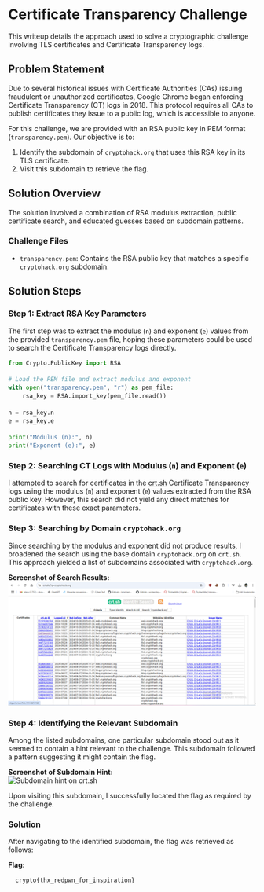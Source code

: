 # Certificate Transparency Challenge

This writeup details the approach used to solve a cryptographic challenge involving TLS certificates and Certificate Transparency logs.

## Problem Statement

Due to several historical issues with Certificate Authorities (CAs) issuing fraudulent or unauthorized certificates, Google Chrome began enforcing Certificate Transparency (CT) logs in 2018. This protocol requires all CAs to publish certificates they issue to a public log, which is accessible to anyone.

For this challenge, we are provided with an RSA public key in PEM format (`transparency.pem`). Our objective is to:
1. Identify the subdomain of `cryptohack.org` that uses this RSA key in its TLS certificate.
2. Visit this subdomain to retrieve the flag.

## Solution Overview

The solution involved a combination of RSA modulus extraction, public certificate search, and educated guesses based on subdomain patterns.

### Challenge Files
- `transparency.pem`: Contains the RSA public key that matches a specific `cryptohack.org` subdomain.

## Solution Steps

### Step 1: Extract RSA Key Parameters
The first step was to extract the modulus (`n`) and exponent (`e`) values from the provided `transparency.pem` file, hoping these parameters could be used to search the Certificate Transparency logs directly.

```python
from Crypto.PublicKey import RSA

# Load the PEM file and extract modulus and exponent
with open("transparency.pem", "r") as pem_file:
    rsa_key = RSA.import_key(pem_file.read())

n = rsa_key.n
e = rsa_key.e

print("Modulus (n):", n)
print("Exponent (e):", e)
```
### Step 2: Searching CT Logs with Modulus (`n`) and Exponent (`e`)
I attempted to search for certificates in the [crt.sh](https://crt.sh) Certificate Transparency logs using the modulus (`n`) and exponent (`e`) values extracted from the RSA public key. However, this search did not yield any direct matches for certificates with these exact parameters.

### Step 3: Searching by Domain `cryptohack.org`
Since searching by the modulus and exponent did not produce results, I broadened the search using the base domain `cryptohack.org` on `crt.sh`. This approach yielded a list of subdomains associated with `cryptohack.org`.

**Screenshot of Search Results:**  
![crt.sh search results for cryptohack.org](Search_res.png)

### Step 4: Identifying the Relevant Subdomain
Among the listed subdomains, one particular subdomain stood out as it seemed to contain a hint relevant to the challenge. This subdomain followed a pattern suggesting it might contain the flag.

**Screenshot of Subdomain Hint:**  
![Subdomain hint on crt.sh](./path/to/image2.png)

Upon visiting this subdomain, I successfully located the flag as required by the challenge.

### Solution
After navigating to the identified subdomain, the flag was retrieved as follows:

**Flag:**
```bash
  crypto{thx_redpwn_for_inspiration}

